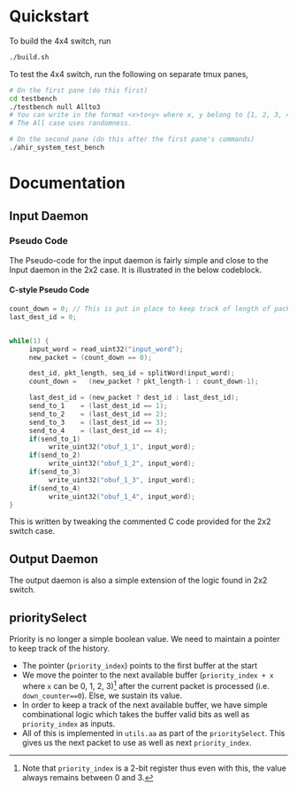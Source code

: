 # Quickstart
To build the 4x4 switch, run
```sh
./build.sh
```
To test the 4x4 switch, run the following on separate tmux panes,
```sh
# On the first pane (do this first)
cd testbench
./testbench null Allto3
# You can write in the format <x>to<y> where x, y belong to {1, 2, 3, 4, All}
# The All case uses randomness.
```
```sh
# On the second pane (do this after the first pane's commands)
./ahir_system_test_bench
```
# Documentation
## Input Daemon
### Pseudo Code
The Pseudo-code for the input daemon is fairly simple and close to the Input daemon in the 2x2 case. It is illustrated in the below codeblock.
#### C-style Pseudo Code
```c
count_down = 0; // This is put in place to keep track of length of packet (in words) remaining
last_dest_id = 0;


while(1) {
     input_word = read_uint32("input_word");
     new_packet = (count_down == 0);

     dest_id, pkt_length, seq_id = splitWord(input_word);
     count_down =   (new_packet ? pkt_length-1 : count_down-1);

     last_dest_id = (new_packet ? dest_id : last_dest_id);
     send_to_1    = (last_dest_id == 1);
     send_to_2    = (last_dest_id == 2);
     send_to_3    = (last_dest_id == 3);
     send_to_4    = (last_dest_id == 4);
     if(send_to_1)
          write_uint32("obuf_1_1", input_word);
     if(send_to_2)
          write_uint32("obuf_1_2", input_word);
     if(send_to_3)
          write_uint32("obuf_1_3", input_word);
     if(send_to_4)
          write_uint32("obuf_1_4", input_word);
}
```
This is written by tweaking the commented C code provided for the 2x2 switch case.

## Output Daemon
The output daemon is also a simple extension of the logic found in 2x2 switch.

## prioritySelect
Priority is no longer a simple boolean value. We need to maintain a pointer to keep track of the history. 
- The pointer (`priority_index`) points to the first buffer at the start
- We move the pointer to the next available buffer (`priority_index + x` where `x` can be 0, 1, 2, 3)[^1] after the current packet is processed (i.e. `down_counter==0`). Else, we sustain its value.
- In order to keep a track of the next available buffer, we have simple combinational logic which takes the buffer valid bits as well as `priority_index` as inputs.
- All of this is implemented in `utils.aa` as part of the `prioritySelect`. This gives us the next packet to use as well as next `priority_index`.



[^1]: Note that `priority_index` is a 2-bit register thus even with this, the value always remains between 0 and 3.
